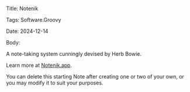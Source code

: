 Title:  Notenik

Tags:   Software.Groovy

Date:   2024-12-14

Body:

A note-taking system cunningly devised by Herb Bowie. 

Learn more at [Notenik.app](https://notenik.app).

You can delete this starting Note after creating one or two of your own, or you may modify it to suit your purposes.
